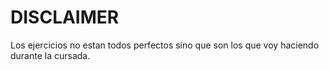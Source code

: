 # DISCLAIMER

Los ejercicios no estan todos perfectos sino que son los que voy haciendo durante la cursada.
